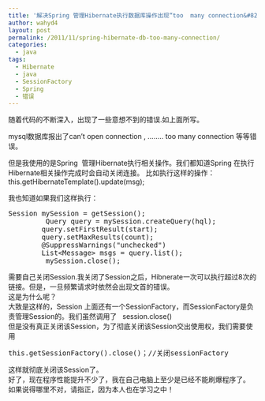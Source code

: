 ```yaml
---
title: '解决Spring 管理Hibernate执行数据库操作出现“too  many connection&#8221;的错误'
author: wahyd4
layout: post
permalink: /2011/11/spring-hibernate-db-too-many-connection/
categories:
  - java
tags:
  - Hibernate
  - java
  - SessionFactory
  - Spring
  - 错误
---
```

随着代码的不断深入，出现了一些意想不到的错误.如上面所写。

mysql数据库报出了can’t open connection , …….. too many connection 等等错误。

但是我使用的是Spring  管理Hibernate执行相关操作。我们都知道Spring 在执行Hibernate相关操作完成时会自动关闭连接。 比如执行这样的操作：this.getHibernateTemplate().update(msg);

我也知道如果我们这样执行：

<pre class="brush: java; title: ; notranslate" title="">Session mySession = getSession();
		 Query query = mySession.createQuery(hql);
        query.setFirstResult(start);
        query.setMaxResults(count);
		@SuppressWarnings("unchecked")
		List&lt;Message&gt; msgs = query.list();
		 mySession.close();
</pre>

需要自己关闭Session.我关闭了Session之后，Hibnerate一次可以执行超过8次的链接。但是，一旦频繁请求时依然会出现文首的错误。  
这是为什么呢？  
大致是这样的，Session 上面还有一个SessionFactory，而SessionFactory是负责管理Session的。我们虽然调用了   session.close()  
但是没有真正关闭该Session，为了彻底关闭该Session交出使用权，我们需要使用

<pre class="brush: java; title: ; notranslate" title="">this.getSessionFactory().close()；//关闭sessionFactory
</pre>

这样就彻底关闭该Session了。  
好了，现在程序性能提升不少了，我在自己电脑上至少是已经不能刷爆程序了。  
如果说得哪里不对，请指正，因为本人也在学习之中！